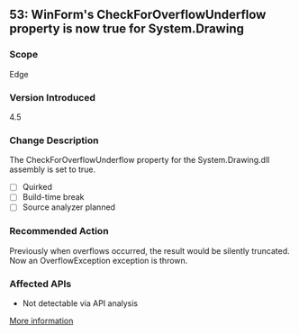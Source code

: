 ## 53: WinForm's CheckForOverflowUnderflow property is now true for System.Drawing

### Scope
Edge

### Version Introduced
4.5

### Change Description
The CheckForOverflowUnderflow property for the System.Drawing.dll assembly is set to true.

- [ ] Quirked
- [ ] Build-time break
- [ ] Source analyzer planned

### Recommended Action
Previously when overflows occurred, the result would be silently truncated. Now an OverflowException exception is thrown.

### Affected APIs
* Not detectable via API analysis

[More information](https://msdn.microsoft.com/en-us/library/hh367887(v=vs.110).aspx)
